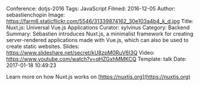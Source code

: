 Conference: dotjs-2016
Tags: JavaScript
Filmed: 2016-12-05
Author: sebastienchopin
Image: https://farm6.staticflickr.com/5546/31339874162_30e103a4b4_k_d.jpg
Title: Nuxt.js: Universal Vue.js Applications
Curator: sylvinus
Category: Backend
Summary: Sébastien introduces Nuxt.js, a minimalist framework for creating server-rendered applications made with Vue.js, which can also be used to create static websites.
Slides: https://www.slideshare.net/secret/kU8zpM0RuV6I3Q
Video: https://www.youtube.com/watch?v=qHZGxhMMKCQ
Template: talk
Date: 2017-01-18 10:49:23

Learn more on how Nuxt.js works on [https://nuxtjs.org](https://nuxtjs.org)